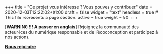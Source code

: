 +++
title = "Ce projet vous intéresse ? Vous pouvez y contribuer."
date = 2020-12-03T12:22:02+01:00
draft = false
widget = "text"
headless = true  # This file represents a page section.
active = true
weight = 50
+++

[**WARNING !!! A passer en anglais**] Rejoignez la communauté des acteur·ices du numérique responsable et de
l’écoconception et participez à nos actions.

[**Nous rejoindre**](/fr/joinus)
